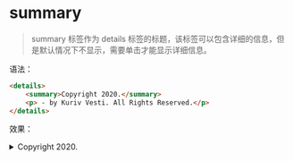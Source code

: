 # summary

> summary 标签作为 details 标签的标题，该标签可以包含详细的信息，但是默认情况下不显示，需要单击才能显示详细信息。

语法：

```html
<details>
    <summary>Copyright 2020.</summary>
    <p> - by Kuriv Vesti. All Rights Reserved.</p>
</details>
```

效果：

<details>
    <summary>Copyright 2020.</summary>
    <p> - by Kuriv Vesti. All Rights Reserved.</p>
</details>